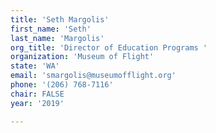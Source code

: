 ```yaml
---
title: 'Seth Margolis'
first_name: 'Seth'
last_name: 'Margolis'
org_title: 'Director of Education Programs '
organization: 'Museum of Flight'
state: 'WA'
email: 'smargolis@museumofflight.org'
phone: '(206) 768-7116'
chair: FALSE
year: '2019'

---
```

